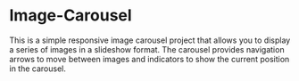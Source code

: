 # Image-Carousel

This is a simple responsive image carousel project that allows you to display a series of images in a slideshow format. The carousel provides navigation arrows to move between images and indicators to show the current position in the carousel.
